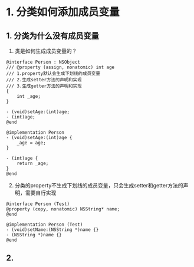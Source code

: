 # 1. 分类如何添加成员变量
## 1. 分类为什么没有成员变量
1. 类是如何生成成员变量的？
```objc
@interface Person : NSObject
/// @property (assign, nonatomic) int age
/// 1.property默认会生成下划线的成员变量
/// 2.生成setter方法的声明和实现
/// 3.生成getter方法的声明和实现
{
    int _age;
}

- (void)setAge:(int)age;
- (int)age;
@end

@implementation Person
- (void)setAge:(int)age {
    _age = age;
}

- (int)age {
    return _age;
}
@end
```
2. 分类的property不生成下划线的成员变量，只会生成setter和getter方法的声明，需要自行实现
```objc
@interface Person (Test)
@property (copy, nonatomic) NSString* name;
@end

@implementation Person (Test)
- (void)setName:(NSString *)name {}
- (NSString *)name {}
@end
```

## 2. 